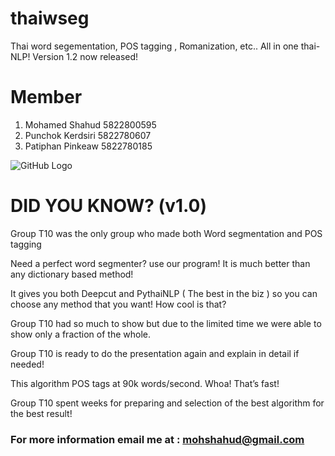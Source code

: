 # thaiwseg
Thai word segementation, POS tagging , Romanization, etc..
All in one thai-NLP!
Version 1.2 now released!


# Member
1. Mohamed Shahud 5822800595
2. Punchok Kerdsiri 5822780607
3. Patiphan Pinkeaw 5822780185


![GitHub Logo](https://image.ibb.co/ihVcdn/yoda3.png)

# DID YOU KNOW? (v1.0)

Group T10 was the only group who made both Word segmentation and POS tagging

Need a perfect word segmenter? use our program! It is much better than any dictionary based method!

 It gives you both Deepcut and PythaiNLP ( The best in the biz ) so you can choose any method that you want! How cool is that?

Group T10 had so much to show but due to the limited time we were able to show only a fraction of the whole.

Group T10 is ready to do the presentation again and explain in detail if needed!

This algorithm POS tags at 90k words/second. Whoa! That’s fast!

Group T10 spent weeks for preparing and selection of the best algorithm for the best result!




### For more information email me at : mohshahud@gmail.com


